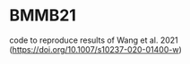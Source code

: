 # BMMB21
code to reproduce results of Wang et al. 2021 (https://doi.org/10.1007/s10237-020-01400-w)

